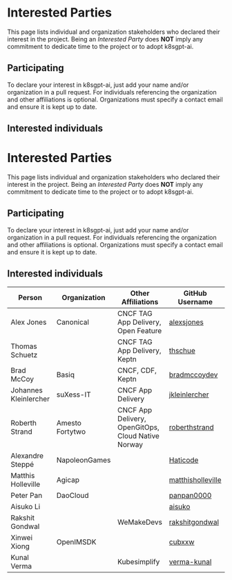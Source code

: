 # Interested Parties

This page lists individual and organization stakeholders who declared their interest in the project.
Being an _Interested Party_ does **NOT** imply any commitment to dedicate time to the project or to adopt k8sgpt-ai.

## Participating

To declare your interest in k8sgpt-ai, just add your name and/or organization
in a pull request. For individuals referencing the organization and other
affiliations is optional. Organizations must specify a contact email and ensure
it is kept up to date.

## Interested individuals

# Interested Parties

This page lists individual and organization stakeholders who declared their interest in the project.
Being an _Interested Party_ does **NOT** imply any commitment to dedicate time to the project or to adopt k8sgpt-ai.

## Participating

To declare your interest in k8sgpt-ai, just add your name and/or organization
in a pull request. For individuals referencing the organization and other
affiliations is optional. Organizations must specify a contact email and ensure
it is kept up to date.

## Interested individuals

| Person                | Organization    | Other Affiliations                                 | GitHub Username                                           | Gitlab Username |
| --------------------- | --------------- | -------------------------------------------------- | --------------------------------------------------------- | --------------- |
| Alex Jones            | Canonical       | CNCF TAG App Delivery, Open Feature                | [alexsjones](https://github.com/AlexsJones)               | N/A             |
| Thomas Schuetz        |                 | CNCF TAG App Delivery, Keptn                       | [thschue](https://github.com/thschue)                     | N/A             |
| Brad McCoy            | Basiq           | CNCF, CDF, Keptn                                   | [bradmccoydev](https://github.com/bradmccoydev)           | N/A             |
| Johannes Kleinlercher | suXess-IT       | CNCF App Delivery                                  | [jkleinlercher](https://github.com/jkleinlercher)         | N/A             |
| Roberth Strand        | Amesto Fortytwo | CNCF App Delivery, OpenGitOps, Cloud Native Norway | [roberthstrand](https://github.com/roberthstrand)         | N/A             |
| Alexandre Steppé      | NapoleonGames   |                                                    | [Haticode](https://github.com/HatiCode)                   | N/A             |
| Matthis Holleville    | Agicap          |                                                    | [matthisholleville](https://github.com/matthisholleville) | N/A             |
| Peter Pan             | DaoCloud        |                                                    | [panpan0000](https://github.com/panpan0000)               | N/A             |
| Aisuko Li             |                 |                                                    | [aisuko](https://github.com/Aisuko)                       | N/A             |
| Rakshit Gondwal       |                 | WeMakeDevs                                         | [rakshitgondwal](https://github.com/rakshitgondwal)       | N/A             |
| Xinwei Xiong          | OpenIMSDK       |                                                    | [cubxxw](https://github.com/cubxxw)                       | N/A             |
| Kunal Verma          |        |   Kubesimplify                                                 | [verma-kunal](https://github.com/verma-kunal)                       | [verma-kunal](https://gitlab.com/verma-kunal)             |

